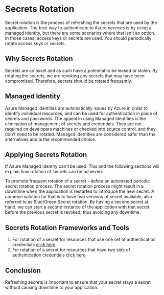 # Secrets Rotation

Secret rotation is the process of refreshing the secrets that are used by the application.
The best way to authenticate to Azure services is by using a managed identity, but there are some scenarios where that isn't an option. In those cases, access keys or secrets are used. You should periodically rotate access keys or secrets.

## Why Secrets Rotation

Secrets are an asset and as such have a potential to be leaked or stolen. By rotating the secrets, we are revoking any secrets that may have been compromised. Therefore, secrets should be rotated frequently.

## Managed Identity

Azure Managed identities are automatically issues by Azure in order to identify individual resources, and can be used for authentication in place of secrets and passwords. The appeal in using Managed Identities is the elimination of management of secrets and credentials. They are not required on developers machines or checked into source control, and they don't need to be rotated. Managed identities are considered safer than the alternatives and is the recommended choice.

## Applying Secrets Rotation

If Azure Managed Identity can't be used. This and the following sections will explain how rotation of secrets can be achieved:

To promote frequent rotation of a secret - define an automated periodic secret rotation process.
The secret rotation process might result in a downtime when the application is restarted to introduce the new secret. A common solution for that is to have two versions of secret available, also referred to as Blue/Green Secret rotation. By having a second secret at hand, we can start a second instance of the application with that secret before the previous secret is revoked, thus avoiding any downtime.

## Secrets Rotation Frameworks and Tools

1. For rotation of a secret for resources that use one set of authentication credentials [click here](https://learn.microsoft.com/en-us/azure/key-vault/secrets/tutorial-rotation)
1. For rotation of a secret for resources that have two sets of authentication credentials [click here](https://learn.microsoft.com/en-us/azure/key-vault/secrets/tutorial-rotation-dual?tabs=azure-cli)

## Conclusion

Refreshing secrets is important to ensure that your secret stays a secret without causing downtime to your application.
